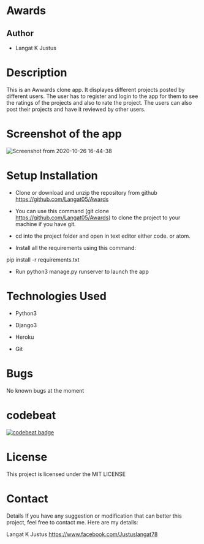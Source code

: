 # Awards
## Author
- Langat K Justus
# Description
This is an Awwards clone app. It displayes different projects posted by different users. The user has to register and login to the app for them to see the ratings of the projects and also to rate the project. The users can also post their projects and have it reviewed by other users. 

# Screenshot of the app
![Screenshot from 2020-10-26 16-44-38](https://user-images.githubusercontent.com/57387935/97180209-d461f200-17aa-11eb-946d-015b42fa9d40.png)



# Setup Installation
- Clone or download and unzip the repository from github https://github.com/Langat05/Awards

- You can use this command (git clone https://github.com/Langat05/Awards) to clone the project to your machine if you have git.

- cd into the project folder and open in text editor either code. or atom.

- Install all the requirements using this command:

pip install -r requirements.txt

- Run python3 manage.py runserver to launch the app

# Technologies Used
- Python3

- Django3

- Heroku

- Git

# Bugs
No known bugs at the moment

# codebeat
[![codebeat badge](https://codebeat.co/badges/a42dca5a-8548-4172-8ddc-58053934b546)](https://codebeat.co/projects/github-com-langat05-awards-master)


# License
 This project is licensed under the MIT LICENSE

# Contact 
Details If you have any suggestion or modification that can better this project, feel free to contact me. Here are my details:

Langat K Justus https://www.facebook.com/Justuslangat78
